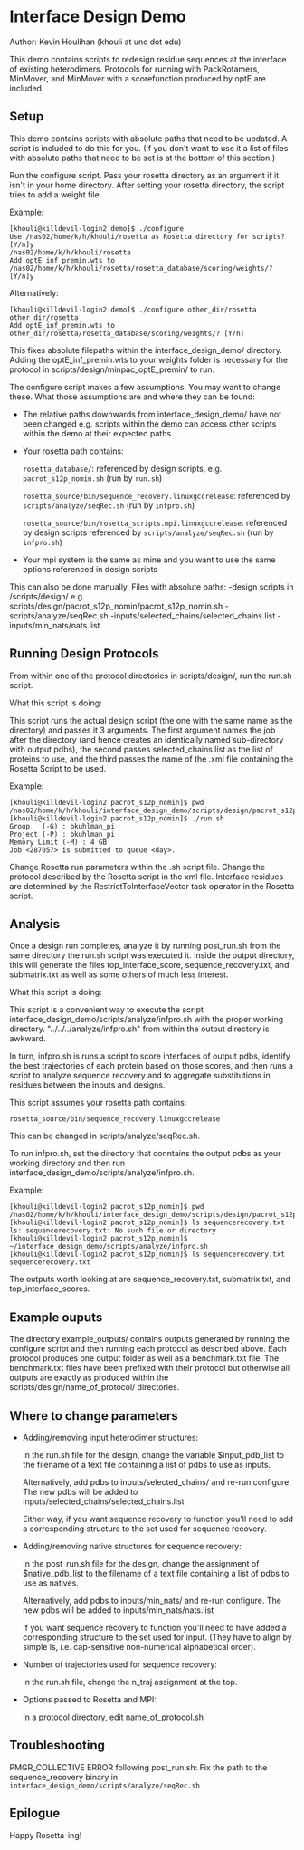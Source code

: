 Interface Design Demo
=====================

Author: Kevin Houlihan (khouli at unc dot edu)

This demo contains scripts to redesign residue sequences at the interface of
existing heterodimers. Protocols for running with PackRotamers, MinMover,
and MinMover with a scorefunction produced by optE are included.

Setup
-----

This demo contains scripts with absolute paths that need to be updated. A
script is included to do this for you. (If you don't want to use it a list of
files with absolute paths that need to be set is at the bottom of this
section.)

Run the configure script. Pass your rosetta directory as an argument if it
isn't in your home directory. After setting your rosetta directory, the script
tries to add a weight file.

Example:

    [khouli@killdevil-login2 demo]$ ./configure 
    Use /nas02/home/k/h/khouli/rosetta as Rosetta directory for scripts? [Y/n]y
    /nas02/home/k/h/khouli/rosetta
    Add optE_inf_premin.wts to /nas02/home/k/h/khouli/rosetta/rosetta_database/scoring/weights/? [Y/n]y

Alternatively:

    [khouli@killdevil-login2 demo]$ ./configure other_dir/rosetta
    other_dir/rosetta
    Add optE_inf_premin.wts to other_dir/rosetta/rosetta_database/scoring/weights/? [Y/n]

This fixes absolute filepaths within the interface_design_demo/ directory.
Adding the optE_inf_premin.wts to your weights folder is necessary for the
protocol in scripts/design/minpac_optE_premin/ to run.

The configure script makes a few assumptions. You may want to change these.
What those assumptions are and where they can be found:

- The relative paths downwards from interface_design_demo/ have not been 
  changed e.g. scripts within the demo can access other scripts within the demo 
  at their expected paths

- Your rosetta path contains:

  `rosetta_database/`: referenced by design scripts, e.g. 
  `pacrot_s12p_nomin.sh` (run by `run.sh`)

  `rosetta_source/bin/sequence_recovery.linuxgccrelease`: referenced by 
  `scripts/analyze/seqRec.sh` (run by `infpro.sh`)

  `rosetta_source/bin/rosetta_scripts.mpi.linuxgccrelease`: referenced by 
  design scripts referenced by `scripts/analyze/seqRec.sh` (run by `infpro.sh`)

- Your mpi system is the same as mine and you want to use the same options 
  referenced in design scripts

This can also be done manually. Files with absolute paths:
    -design scripts in /scripts/design/
     e.g. scripts/design/pacrot_s12p_nomin/pacrot_s12p_nomin.sh
    -scripts/analyze/seqRec.sh
    -inputs/selected_chains/selected_chains.list
    -inputs/min_nats/nats.list

Running Design Protocols
------------------------

From within one of the protocol directories in scripts/design/, run the run.sh
script.

What this script is doing:

This script runs the actual design script (the one with the same name as the
directory) and passes it 3 arguments. The first argument names the job after
the directory (and hence creates an identically named sub-directory with output
pdbs), the second passes selected_chains.list as the list of proteins to use,
and the third passes the name of the .xml file containing the Rosetta Script to
be used.

Example:

    [khouli@killdevil-login2 pacrot_s12p_nomin]$ pwd
    /nas02/home/k/h/khouli/interface_design_demo/scripts/design/pacrot_s12p_nomin
    [khouli@killdevil-login2 pacrot_s12p_nomin]$ ./run.sh 
    Group   (-G) : bkuhlman_pi
    Project (-P) : bkuhlman_pi
    Memory Limit (-M) : 4 GB
    Job <287057> is submitted to queue <day>.

Change Rosetta run parameters within the <name-of-protocol>.sh script file.
Change the protocol described by the Rosetta script in the xml file.
Interface residues are determined by the RestrictToInterfaceVector task
operator in the Rosetta script.

Analysis
--------

Once a design run completes, analyze it by running post_run.sh from the same
directory the run.sh script was executed it. Inside the output directory, this
will generate the files top_interface_score, sequence_recovery.txt, and
submatrix.txt as well as some others of much less interest.

What this script is doing:

This script is a convenient way to execute the script
interface_design_demo/scripts/analyze/infpro.sh with the proper working
directory. "../../../analyze/infpro.sh" from within the output directory is
awkward.

In turn, infpro.sh is runs a script to score interfaces of output pdbs,
identify the best trajectories of each protein based on those scores, and
then runs a script to analyze sequence recovery and to aggregate substitutions
in residues between the inputs and designs.

This script assumes your rosetta path contains:

    rosetta_source/bin/sequence_recovery.linuxgccrelease

This can be changed in scripts/analyze/seqRec.sh.

To run infpro.sh, set the directory that conntains the output pdbs as your
working directory and then run interface_design_demo/scripts/analyze/infpro.sh.

Example:

    [khouli@killdevil-login2 pacrot_s12p_nomin]$ pwd
    /nas02/home/k/h/khouli/interface_design_demo/scripts/design/pacrot_s12p_nomin/pacrot_s12p_nomin
    [khouli@killdevil-login2 pacrot_s12p_nomin]$ ls sequencerecovery.txt
    ls: sequencerecovery.txt: No such file or directory
    [khouli@killdevil-login2 pacrot_s12p_nomin]$ ~/interface_design_demo/scripts/analyze/infpro.sh 
    [khouli@killdevil-login2 pacrot_s12p_nomin]$ ls sequencerecovery.txt 
    sequencerecovery.txt

The outputs worth looking at are sequence_recovery.txt, submatrix.txt,
and top_interface_scores.


Example ouputs
--------------

The directory example_outputs/ contains outputs generated by running the
configure script and then running each protocol as described above. Each
protocol produces one output folder as well as a benchmark.txt file. The
benchmark.txt files have been prefixed with their protocol but otherwise all
outputs are exactly as produced within the scripts/design/name_of_protocol/
directories.

Where to change parameters
--------------------------

* Adding/removing input heterodimer structures:

  In the run.sh file for the design, change the variable $input_pdb_list to
  the filename of a text file containing a list of pdbs to use as inputs.

  Alternatively, add pdbs to inputs/selected_chains/ and re-run configure.
  The new pdbs will be added to inputs/selected_chains/selected_chains.list

  Either way, if you want sequence recovery to function you'll need to add a
  corresponding structure to the set used for sequence recovery.

* Adding/removing native structures for sequence recovery:

  In the post_run.sh file for the design, change the assignment of
  $native_pdb_list to the filename of a text file containing a list of pdbs
  to use as natives.

  Alternatively, add pdbs to inputs/min_nats/ and re-run configure. The
  new pdbs will be added to inputs/min_nats/nats.list

  If you want sequence recovery to function you'll need to have added a
  corresponding structure to the set used for input. (They have to align
  by simple ls, i.e. cap-sensitive non-numerical alphabetical order).

* Number of trajectories used for sequence recovery:

  In the run.sh file, change the n_traj assignment at the top.

* Options passed to Rosetta and MPI:

  In a protocol directory, edit name_of_protocol.sh

Troubleshooting
---------------

PMGR_COLLECTIVE ERROR following post_run.sh: Fix the path to the 
sequence_recovery binary in `interface_design_demo/scripts/analyze/seqRec.sh`

Epilogue
--------

Happy Rosetta-ing!
